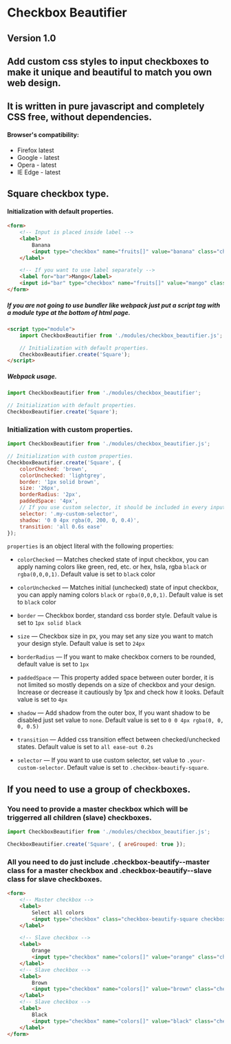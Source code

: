 # Checkbox Beautifier

## Version 1.0

## Add custom css styles to input checkboxes to make it unique and beautiful to match you own web design.

## It is written in pure javascript and completely CSS free, without dependencies.

#### Browser's compatibility:

- Firefox latest
- Google - latest
- Opera - latest
- IE Edge - latest

## Square checkbox type.

#### Initialization with default properties.

```html
<form>
    <!-- Input is placed inside label -->
    <label>
        Banana
        <input type="checkbox" name="fruits[]" value="banana" class="checkbox-beautify-square">
    </label>

    <!-- If you want to use label separately -->
    <label for="bar">Mango</label>
    <input id="bar" type="checkbox" name="fruits[]" value="mango" class="checkbox-beautify-square">
</form>
```

##### If you are not going to use bundler like webpack just put a script tag with a module type at the bottom of html page.

```html
<script type="module">
    import CheckboxBeautifier from './modules/checkbox_beautifier.js';

    // Initialization with default properties.
    CheckboxBeautifier.create('Square');
</script>
```

##### Webpack usage.

```js
import CheckboxBeautifier from './modules/checkbox_beautifier';

// Initialization with default properties.
CheckboxBeautifier.create('Square');
```

### Initialization with custom properties.

```js
import CheckboxBeautifier from './modules/checkbox_beautifier.js';

// Initialization with custom properties.
CheckboxBeautifier.create('Square', {
    colorChecked: 'brown',
    colorUnchecked: 'lightgrey',
    border: '1px solid brown',
    size: '26px',
    borderRadius: '2px',
    paddedSpace: '4px',
    // If you use custom selector, it should be included in every input instead of default one.
    selector: '.my-custom-selector',
    shadow: '0 0 4px rgba(0, 200, 0, 0.4)',
    transition: 'all 0.6s ease'
});


```

`properties` is an object literal with the following properties:

- `colorChecked` — Matches checked state of input checkbox, you can apply naming colors like green, red, etc. or hex,
  hsla, rgba `black` or `rgba(0,0,0,1)`. Default value is set to `black` color

- `colorUnchecked` — Matches initial (unchecked) state of input checkbox, you can apply naming colors `black`
  or `rgba(0,0,0,1)`. Default value is set to `black` color

- `border` — Checkbox border, standard css border style. Default value is set to `1px solid black`

- `size` — Checkbox size in px, you may set any size you want to match your design style. Default value is set to `24px`

- `borderRadius` — If you want to make checkbox corners to be rounded, default value is set to `1px`

- `paddedSpace` — This property added space between outer border, it is not limited so mostly depends on a size of
  checkbox and your design. Increase or decrease it cautiously by 1px and check how it looks. Default value is set
  to `4px`

- `shadow` — Add shadow from the outer box, If you want shadow to be disabled just set value to `none`. Default value is
  set to `0 0 4px rgba(0, 0, 0, 0.5)`

- `transition` — Added css transition effect between checked/unchecked states. Default value is set
  to `all ease-out 0.2s`

- `selector` — If you want to use custom selector, set value to `.your-custom-selector`. Default value is set 
to `.checkbox-beautify-square`.

## If you need to use a group of checkboxes.

### You need to provide a master checkbox which will be triggerred all children (slave) checkboxes.

```js
import CheckboxBeautifier from './modules/checkbox_beautifier.js';

CheckboxBeautifier.create('Square', { areGrouped: true });
```

### All you need to do just include .checkbox-beautify--master class for a master checkbox and .checkbox-beautify--slave class for slave checkboxes.

```html
<form>
    <!-- Master checkbox -->
    <label>
        Select all colors
        <input type="checkbox" class="checkbox-beautify-square checkbox-beautify--master">
    </label>

    <!-- Slave checkbox -->
    <label>
        Orange
        <input type="checkbox" name="colors[]" value="orange" class="checkbox-beautify-square checkbox-beautify--slave">
    </label>
    <!-- Slave checkbox -->
    <label>
        Brown
        <input type="checkbox" name="colors[]" value="brown" class="checkbox-beautify-square checkbox-beautify--slave">
    </label>
    <!-- Slave checkbox -->
    <label>
        Black
        <input type="checkbox" name="colors[]" value="black" class="checkbox-beautify-square checkbox-beautify--slave">
    </label>
</form>
```
